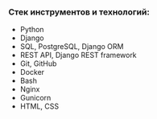 ### Стек инструментов и технологий:
* Python
* Django
* SQL, PostgreSQL, Django ORM
* REST API, Django REST framework
* Git, GitHub
* Docker
* Bash
* Nginx
* Gunicorn
* HTML, CSS

<!--
**NikitaBogush/NikitaBogush** is a ✨ _special_ ✨ repository because its `README.md` (this file) appears on your GitHub profile.

Here are some ideas to get you started:

- 🔭 I’m currently working on ...
- 🌱 I’m currently learning ...
- 👯 I’m looking to collaborate on ...
- 🤔 I’m looking for help with ...
- 💬 Ask me about ...
- 📫 How to reach me: ...
- 😄 Pronouns: ...
- ⚡ Fun fact: ...
-->
